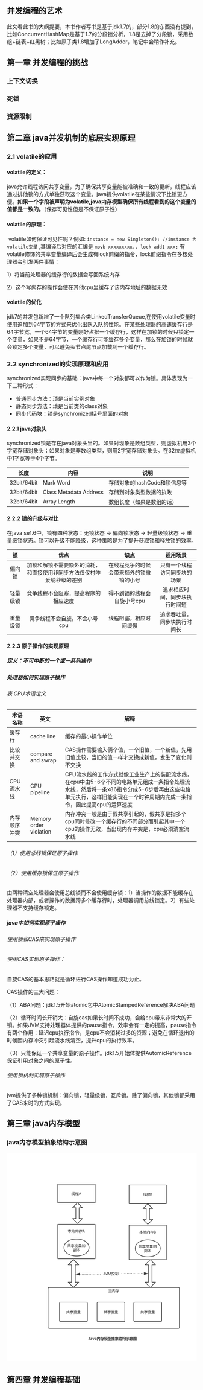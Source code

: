 ## 并发编程的艺术

此文看此书的大纲提要，本书作者写书是基于jdk1.7的，部分1.8的东西没有提到，比如ConcurrentHashMap是基于1.7的分段锁分析，1.8是去掉了分段锁，采用数组+链表+红黑树；比如原子类1.8增加了LongAdder，笔记中会稍作补充。

## 第一章  并发编程的挑战

### 上下文切换

### 死锁

### 资源限制

## 第二章  java并发机制的底层实现原理

### 2.1 volatile的应用

#### 	volatile的定义：

​	java允许线程访问共享变量，为了确保共享变量能被准确和一致的更新，线程应该通过排他锁的方式单独获取这个变量。java提供volatile在某些情况下比锁更方便。**如果一个字段被声明为volatile,java内存模型确保所有线程看到的这个变量的值都是一致的。**（保存可见性但是不保证原子性）

#### volatile的原理：

​	volatile如何保证可见性呢？例如: `instance = new Singleton(); //instance 为volatile变量` ,其编译后对应的汇编是 `movb xxxxxxxxx.. lock add1 xxx;` 有volatile修饰的共享变量编译后会生成有lock前缀的指令，lock前缀指令在多核处理器会引发两件事情：

1）将当前处理器的缓存行的数据会写回系统内存

2）这个写内存的操作会使在其他cpu里缓存了该内存地址的数据无效

#### volatile的优化

​	jdk7的并发包新增了一个队列集合类LinkedTransferQueue,在使用volatile变量时使用追加到64字节的方式来优化出队入队的性能。在某些处理器的高速缓存行是64字节宽，一个64字节的变量刚好占据一个缓存行，这样在加锁的时候只锁定一个变量，如果不是64字节，一个缓存行可能缓存多个变量，那么在加锁的时候就会锁定多个变量，可以避免头节点尾节点加载到一个缓存行。

### 2.2 synchronized的实现原理和应用

synchronized实现同步的基础：java中每一个对象都可以作为锁。具体表现为一下三种形式：

- 普通同步方法：琐是当前实例对象
- 静态同步方法：琐是当前类的class对象
- 同步代码块：锁是synchronized括号里面的对象

#### 2.2.1 java对象头

synchronized锁是存在java对象头里的。如果对现象是数组类型，则虚拟机用3个字宽存储对象头；如果对象是非数组类型，则用2字宽存储对象头。在32位虚拟机中1字宽等于4个字节。

| 长度        | 内容                   | 说明                         |
| ----------- | ---------------------- | ---------------------------- |
| 32bit/64bit | Mark Word              | 存储对象的hashCode和锁信息等 |
| 32bit/64bit | Class Metadata Address | 存储到对象类型数据的执政     |
| 32bit/64bit | Array Length           | 数组长度（如果是数组的话）   |

#### 2.2.2 锁的升级与对比

在java se1.6中，锁有四种状态：无锁状态 -> 偏向锁状态 -> 轻量级锁状态 -> 重量级锁状态。锁可以升级不能降级，这种策略是为了提升获取锁和释放锁的效率。

|    锁    |                             优点                             |                   缺点                   |            适用场景            |
| :------: | :----------------------------------------------------------: | :--------------------------------------: | :----------------------------: |
|  偏向锁  | 加锁和解锁不需要额外的消耗，和直接使用非同步方法仅仅村咋爱纳秒级的差别 | 在线程竞争的时候会带来额外的锁撤销的小号 |  只有一个线程访问同步块的场景  |
| 轻量级锁 |             竞争线程不会阻塞，提高程序的相应速度             |       得不到锁的线程会自旋小号cpu        | 追求相应时间，同步块执行时间短 |
| 重量级锁 |                竞争线程不会自旋，不会小号cpu                 |          线程阻塞，相应时间缓慢          |  追求吞吐量，同步块执行时间长  |

#### 2.2.3 原子操作的实现原理

##### 定义：不可中断的一个或一系列操作

##### 处理器如何实现原子操作

###### 表 CPU术语定义

| 术语名称     | 英文                   | 解释                                                         |
| ------------ | ---------------------- | ------------------------------------------------------------ |
| 缓存行       | cache line             | 缓存的最小操作单位                                           |
| 比较并交换   | compare and swrap      | CAS操作需要输入俩个值，一个旧值，一个新值，先用旧值比较，当旧的值一样才交换成新值，发生了变化则不交换 |
| CPU流水线    | CPU pipeline           | CPU流水线的工作方式就像工业生产上的装配流水线，在cpu中由5-6个不同的电路单元组成一条指令处理流水线，然后将一条x86指令分成5-6步后再由这些电路单元执行，这样旧能实现在一个时钟周期内完成一条指令，因此提高cpu的运算速度 |
| 内存顺序冲突 | Memory order violation | 内存冲突一般是由于假共享引起的，假共享是指多个cpu同时修改一个缓存行的不同部分而引起其中一个cpu的操作无效，当出现内存冲突是，cpu必须清空流水线 |

###### （1）使用总线锁保证原子操作

###### （2）使用缓存锁保证原子操作

由两种清空处理器会使用总线锁而不会使用缓存锁：1）当操作的数据不能缓存在处理器内部，或者操作的数据跨多个缓存行时，处理器调用总线锁定。2）有些处理器不支持缓存锁定。

##### java中如何实现原子操作

###### 使用锁和CAS来实现原子操作

###### 使用CAS实现原子操作：

自旋CAS的基本思路就是循环进行CAS操作知道成功为止。

CAS操作的三大问题：

（1）ABA问题：jdk1.5开始atomic包中AtomicStampedReference解决ABA问题

（2）循环时间长开销大：自旋cas如果长时间不成功，会给cpu带来非常大的开销。如果JVM支持处理器体提供的pause指令，效率会有一定的提高，pause指令有两个作用：延迟cpu执行指令，是cpu不会消耗过多的资源；避免在循环退出的时候因内存冲突引起流水线清空，提升cpu的执行效率。

（3）只能保证一个共享变量的原子操作。jdk1.5开始体提供AutomicReference保证引用对象之间的原子性。

###### 使用锁机制实现原子操作

jvm提供了多种锁机制：偏向锁，轻量级锁，互斥锁。除了偏向锁，其他锁都采用了CAS来时的方式实现。

## 第三章 java内存模型

###  java内存模型抽象结构示意图

![Java内存模型抽象结构示意图](imgs/Java内存模型抽象结构示意图.jpg)

## 第四章 并发编程基础






























